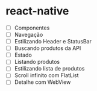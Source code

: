 # react-native

- [ ] Componentes
- [ ] Navegação
- [ ] Estilizando Header e StatusBar
- [ ] Buscando produtos da API
- [ ] Estado
- [ ] Listando produtos
- [ ] Estilizando lista de produtos
- [ ] Scroll infinito com FlatList
- [ ] Detalhe com WebView

